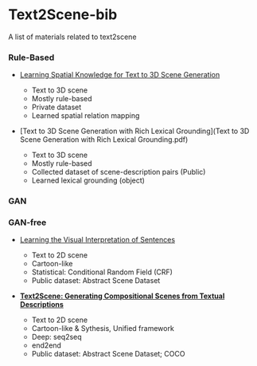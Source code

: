 # Text2Scene-bib
A list of materials related to text2scene

### Rule-Based
* [Learning Spatial Knowledge for Text to 3D Scene Generation](Text23DSence-LearningSpatialKnowledge.pdf)
  - Text to 3D scene
  - Mostly rule-based
  - Private dataset
  - Learned spatial relation mapping

* [Text to 3D Scene Generation with Rich Lexical Grounding](Text to 3D Scene Generation with Rich Lexical Grounding.pdf)
  - Text to 3D scene
  - Mostly rule-based
  - Collected dataset of scene-description pairs (Public)
  - Learned lexical grounding (object)

### GAN

### GAN-free
* [Learning the Visual Interpretation of Sentences](LearningVisualInterpretationofSentences.pdf)
  - Text to 2D scene
  - Cartoon-like
  - Statistical: Conditional Random Field (CRF)
  - Public dataset: Abstract Scene Dataset

* **[Text2Scene: Generating Compositional Scenes from Textual Descriptions](Text2Scene.pdf)**
  - Text to 2D scene
  - Cartoon-like & Sythesis, Unified framework
  - Deep: seq2seq
  - end2end
  - Public dataset: Abstract Scene Dataset; COCO
  
